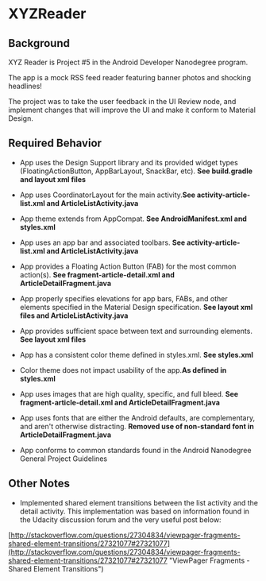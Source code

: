 # XYZReader

## Background

XYZ Reader is Project #5 in the Android Developer Nanodegree program.

The app is a mock RSS feed reader featuring banner photos and shocking headlines!

The project was to take the user feedback in the UI Review node, and implement changes that will improve the UI and make it conform to Material Design.

## Required Behavior

- App uses the Design Support library and its provided widget types (FloatingActionButton, AppBarLayout, SnackBar, etc). **See build.gradle and layout xml files**
	
- App uses CoordinatorLayout for the main activity.**See activity-article-list.xml and ArticleListActivity.java**

- App theme extends from AppCompat. **See AndroidManifest.xml and styles.xml** 

- App uses an app bar and associated toolbars. **See activity-article-list.xml and ArticleListActivity.java**

- App provides a Floating Action Button (FAB) for the most common action(s). **See fragment-article-detail.xml and ArticleDetailFragment.java**

- App properly specifies elevations for app bars, FABs, and other elements specified in the Material Design specification. **See layout xml files and ArticleListActivity.java**

- App provides sufficient space between text and surrounding elements. **See layout xml files**

- App has a consistent color theme defined in styles.xml. **See styles.xml**

- Color theme does not impact usability of the app.**As defined in styles.xml**

- App uses images that are high quality, specific, and full bleed. **See fragment-article-detail.xml and ArticleDetailFragment.java**

- App uses fonts that are either the Android defaults, are complementary, and aren't otherwise distracting. **Removed use of non-standard font in ArticleDetailFragment.java**

- App conforms to common standards found in the Android Nanodegree General Project Guidelines

## Other Notes

- Implemented shared element transitions between the list activity and the detail activity. This implementation was based on information found in the Udacity discussion forum and the very useful post below:

[http://stackoverflow.com/questions/27304834/viewpager-fragments-shared-element-transitions/27321077#27321077](http://stackoverflow.com/questions/27304834/viewpager-fragments-shared-element-transitions/27321077#27321077 "ViewPager Fragments - Shared Element Transitions")

